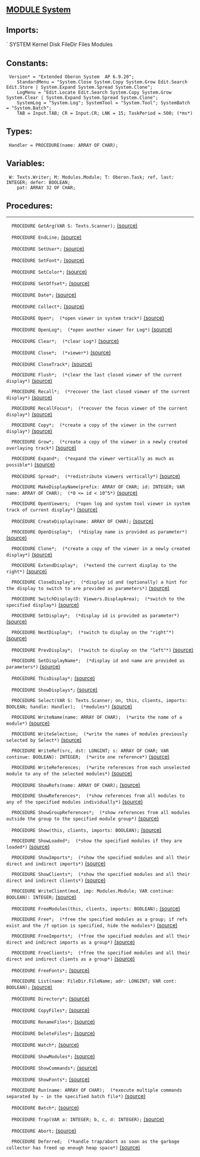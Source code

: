 
## [MODULE System](https://github.com/io-core/System/blob/main/System.Mod)

  ## Imports:
` SYSTEM Kernel Disk FileDir Files Modules
  ## Constants:
```
 Version* = "Extended Oberon System  AP 6.9.20";
    StandardMenu = "System.Close System.Copy System.Grow Edit.Search Edit.Store | System.Expand System.Spread System.Clone";
    LogMenu = "Edit.Locate Edit.Search System.Copy System.Grow System.Clear | System.Expand System.Spread System.Clone";
    SystemLog = "System.Log"; SystemTool = "System.Tool"; SystemBatch = "System.Batch";
    TAB = Input.TAB; CR = Input.CR; LNK = 15; TaskPeriod = 500; (*ms*)

```
  ## Types:
```
 Handler = PROCEDURE(name: ARRAY OF CHAR);

```
## Variables:
```
 W: Texts.Writer; M: Modules.Module; T: Oberon.Task; ref, last: INTEGER; defer: BOOLEAN;
    pat: ARRAY 32 OF CHAR;

```
## Procedures:
---

`  PROCEDURE GetArg(VAR S: Texts.Scanner);` [(source)](https://github.com/io-core/System/blob/main/System.Mod#L25)


`  PROCEDURE EndLine;` [(source)](https://github.com/io-core/System/blob/main/System.Mod#L34)


`  PROCEDURE SetUser*;` [(source)](https://github.com/io-core/System/blob/main/System.Mod#L40)


`  PROCEDURE SetFont*;` [(source)](https://github.com/io-core/System/blob/main/System.Mod#L51)


`  PROCEDURE SetColor*;` [(source)](https://github.com/io-core/System/blob/main/System.Mod#L57)


`  PROCEDURE SetOffset*;` [(source)](https://github.com/io-core/System/blob/main/System.Mod#L63)


`  PROCEDURE Date*;` [(source)](https://github.com/io-core/System/blob/main/System.Mod#L69)


`  PROCEDURE Collect*;` [(source)](https://github.com/io-core/System/blob/main/System.Mod#L83)


`  PROCEDURE Open*;  (*open viewer in system track*)` [(source)](https://github.com/io-core/System/blob/main/System.Mod#L89)


`  PROCEDURE OpenLog*;  (*open another viewer for Log*)` [(source)](https://github.com/io-core/System/blob/main/System.Mod#L102)


`  PROCEDURE Clear*;  (*clear Log*)` [(source)](https://github.com/io-core/System/blob/main/System.Mod#L111)


`  PROCEDURE Close*;  (*viewer*)` [(source)](https://github.com/io-core/System/blob/main/System.Mod#L119)


`  PROCEDURE CloseTrack*;` [(source)](https://github.com/io-core/System/blob/main/System.Mod#L128)


`  PROCEDURE Flush*;  (*clear the last closed viewer of the current display*)` [(source)](https://github.com/io-core/System/blob/main/System.Mod#L133)


`  PROCEDURE Recall*;  (*recover the last closed viewer of the current display*)` [(source)](https://github.com/io-core/System/blob/main/System.Mod#L137)


`  PROCEDURE RecallFocus*;  (*recover the focus viewer of the current display*)` [(source)](https://github.com/io-core/System/blob/main/System.Mod#L145)


`  PROCEDURE Copy*;  (*create a copy of the viewer in the current display*)` [(source)](https://github.com/io-core/System/blob/main/System.Mod#L153)


`  PROCEDURE Grow*;  (*create a copy of the viewer in a newly created overlaying track*)` [(source)](https://github.com/io-core/System/blob/main/System.Mod#L160)


`  PROCEDURE Expand*;  (*expand the viewer vertically as much as possible*)` [(source)](https://github.com/io-core/System/blob/main/System.Mod#L173)


`  PROCEDURE Spread*;  (*redistribute viewers vertically*)` [(source)](https://github.com/io-core/System/blob/main/System.Mod#L179)


`  PROCEDURE MakeDisplayName(prefix: ARRAY OF CHAR; id: INTEGER; VAR name: ARRAY OF CHAR);  (*0 <= id < 10^5*)` [(source)](https://github.com/io-core/System/blob/main/System.Mod#L184)


`  PROCEDURE OpenViewers;  (*open log and system tool viewer in system track of current display*)` [(source)](https://github.com/io-core/System/blob/main/System.Mod#L193)


`  PROCEDURE CreateDisplay(name: ARRAY OF CHAR);` [(source)](https://github.com/io-core/System/blob/main/System.Mod#L213)


`  PROCEDURE OpenDisplay*;  (*display name is provided as parameter*)` [(source)](https://github.com/io-core/System/blob/main/System.Mod#L218)


`  PROCEDURE Clone*;  (*create a copy of the viewer in a newly created display*)` [(source)](https://github.com/io-core/System/blob/main/System.Mod#L227)


`  PROCEDURE ExtendDisplay*;  (*extend the current display to the right*)` [(source)](https://github.com/io-core/System/blob/main/System.Mod#L243)


`  PROCEDURE CloseDisplay*;  (*display id and (optionally) a hint for the display to switch to are provided as parameters*)` [(source)](https://github.com/io-core/System/blob/main/System.Mod#L261)


`  PROCEDURE SwitchDisplay(D: Viewers.DisplayArea);  (*switch to the specified display*)` [(source)](https://github.com/io-core/System/blob/main/System.Mod#L282)


`  PROCEDURE SetDisplay*;  (*display id is provided as parameter*)` [(source)](https://github.com/io-core/System/blob/main/System.Mod#L291)


`  PROCEDURE NextDisplay*;  (*switch to display on the "right"*)` [(source)](https://github.com/io-core/System/blob/main/System.Mod#L297)


`  PROCEDURE PrevDisplay*;  (*switch to display on the "left"*)` [(source)](https://github.com/io-core/System/blob/main/System.Mod#L302)


`  PROCEDURE SetDisplayName*;  (*display id and name are provided as parameters*)` [(source)](https://github.com/io-core/System/blob/main/System.Mod#L307)


`  PROCEDURE ThisDisplay*;` [(source)](https://github.com/io-core/System/blob/main/System.Mod#L323)


`  PROCEDURE ShowDisplays*;` [(source)](https://github.com/io-core/System/blob/main/System.Mod#L329)


`  PROCEDURE Select(VAR S: Texts.Scanner; on, this, clients, imports: BOOLEAN; handle: Handler);  (*modules*)` [(source)](https://github.com/io-core/System/blob/main/System.Mod#L341)


`  PROCEDURE WriteName(name: ARRAY OF CHAR);  (*write the name of a module*)` [(source)](https://github.com/io-core/System/blob/main/System.Mod#L360)


`  PROCEDURE WriteSelection;  (*write the names of modules previously selected by Select*)` [(source)](https://github.com/io-core/System/blob/main/System.Mod#L364)


`  PROCEDURE WriteRef(src, dst: LONGINT; s: ARRAY OF CHAR; VAR continue: BOOLEAN): INTEGER;  (*write one reference*)` [(source)](https://github.com/io-core/System/blob/main/System.Mod#L373)


`  PROCEDURE WriteReferences;  (*write references from each unselected module to any of the selected modules*)` [(source)](https://github.com/io-core/System/blob/main/System.Mod#L398)


`  PROCEDURE ShowRefs(name: ARRAY OF CHAR);` [(source)](https://github.com/io-core/System/blob/main/System.Mod#L409)


`  PROCEDURE ShowReferences*;  (*show references from all modules to any of the specified modules individually*)` [(source)](https://github.com/io-core/System/blob/main/System.Mod#L414)


`  PROCEDURE ShowGroupReferences*;  (*show references from all modules outside the group to the specified module group*)` [(source)](https://github.com/io-core/System/blob/main/System.Mod#L420)


`  PROCEDURE Show(this, clients, imports: BOOLEAN);` [(source)](https://github.com/io-core/System/blob/main/System.Mod#L427)


`  PROCEDURE ShowLoaded*;  (*show the specified modules if they are loaded*)` [(source)](https://github.com/io-core/System/blob/main/System.Mod#L433)


`  PROCEDURE ShowImports*;  (*show the specified modules and all their direct and indirect imports*)` [(source)](https://github.com/io-core/System/blob/main/System.Mod#L437)


`  PROCEDURE ShowClients*;  (*show the specified modules and all their direct and indirect clients*)` [(source)](https://github.com/io-core/System/blob/main/System.Mod#L441)


`  PROCEDURE WriteClient(mod, imp: Modules.Module; VAR continue: BOOLEAN): INTEGER;` [(source)](https://github.com/io-core/System/blob/main/System.Mod#L445)


`  PROCEDURE FreeModules(this, clients, imports: BOOLEAN);` [(source)](https://github.com/io-core/System/blob/main/System.Mod#L453)


`  PROCEDURE Free*;  (*free the specified modules as a group; if refs exist and the /f option is specified, hide the modules*)` [(source)](https://github.com/io-core/System/blob/main/System.Mod#L471)


`  PROCEDURE FreeImports*;  (*free the specified modules and all their direct and indirect imports as a group*)` [(source)](https://github.com/io-core/System/blob/main/System.Mod#L475)


`  PROCEDURE FreeClients*;  (*free the specified modules and all their direct and indirect clients as a group*)` [(source)](https://github.com/io-core/System/blob/main/System.Mod#L479)


`  PROCEDURE FreeFonts*;` [(source)](https://github.com/io-core/System/blob/main/System.Mod#L483)


`  PROCEDURE List(name: FileDir.FileName; adr: LONGINT; VAR cont: BOOLEAN);` [(source)](https://github.com/io-core/System/blob/main/System.Mod#L489)


`  PROCEDURE Directory*;` [(source)](https://github.com/io-core/System/blob/main/System.Mod#L516)


`  PROCEDURE CopyFiles*;` [(source)](https://github.com/io-core/System/blob/main/System.Mod#L549)


`  PROCEDURE RenameFiles*;` [(source)](https://github.com/io-core/System/blob/main/System.Mod#L577)


`  PROCEDURE DeleteFiles*;` [(source)](https://github.com/io-core/System/blob/main/System.Mod#L599)


`  PROCEDURE Watch*;` [(source)](https://github.com/io-core/System/blob/main/System.Mod#L613)


`  PROCEDURE ShowModules*;` [(source)](https://github.com/io-core/System/blob/main/System.Mod#L624)


`  PROCEDURE ShowCommands*;` [(source)](https://github.com/io-core/System/blob/main/System.Mod#L646)


`  PROCEDURE ShowFonts*;` [(source)](https://github.com/io-core/System/blob/main/System.Mod#L673)


`  PROCEDURE Run(name: ARRAY OF CHAR);  (*execute multiple commands separated by ~ in the specified batch file*)` [(source)](https://github.com/io-core/System/blob/main/System.Mod#L682)


`  PROCEDURE Batch*;` [(source)](https://github.com/io-core/System/blob/main/System.Mod#L696)


`  PROCEDURE Trap(VAR a: INTEGER; b, c, d: INTEGER);` [(source)](https://github.com/io-core/System/blob/main/System.Mod#L705)


`  PROCEDURE Abort;` [(source)](https://github.com/io-core/System/blob/main/System.Mod#L727)


`  PROCEDURE Deferred;  (*handle trap/abort as soon as the garbage collector has freed up enough heap space*)` [(source)](https://github.com/io-core/System/blob/main/System.Mod#L742)

